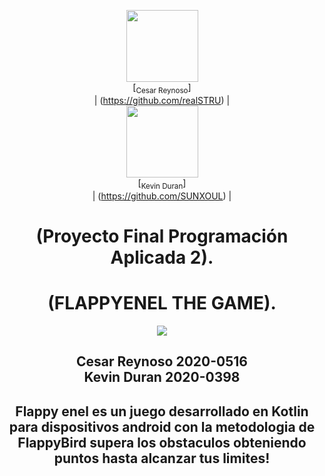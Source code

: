<div id="header" align="center">


<img src="https://avatars.githubusercontent.com/u/122837710?v=4" width=115><br>[<sub>Cesar Reynoso</sub>]<br>| (https://github.com/realSTRU) |
 <BR>
 <img src="https://avatars.githubusercontent.com/u/91565711?v=4" width=115><br>[<sub>Kevin Duran</sub>]<br>| (https://github.com/SUNXOUL)  |
 
  <h1>(Proyecto Final Programación Aplicada 2).</h1>
  <h1>(FLAPPYENEL THE GAME).</h1>
  <div align = "center">
   <img src="https://i.ibb.co/1J1Djg9/Flappy-Enel-Logo.png"/>
</div>
  <h2>Cesar Reynoso 2020-0516<br>Kevin Duran 2020-0398<br></h2>
  <h2>Flappy enel es un juego desarrollado en Kotlin para dispositivos android con la metodologia de FlappyBird supera los obstaculos obteniendo puntos hasta alcanzar tus limites!</h2>
